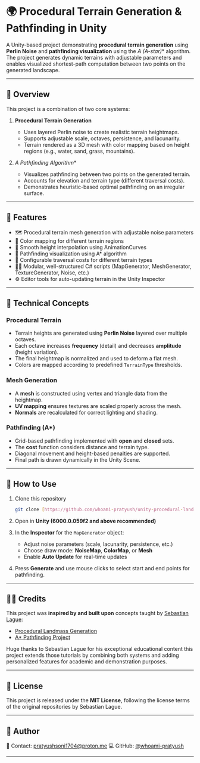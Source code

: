 # 🌍 Procedural Terrain Generation & Pathfinding in Unity

A Unity-based project demonstrating **procedural terrain generation** using **Perlin Noise** and **pathfinding visualization** using the **A* (A-star)** algorithm.
The project generates dynamic terrains with adjustable parameters and enables visualized shortest-path computation between two points on the generated landscape.

---

## 🧠 Overview

This project is a combination of two core systems:

1. **Procedural Terrain Generation**

   * Uses layered Perlin noise to create realistic terrain heightmaps.
   * Supports adjustable scale, octaves, persistence, and lacunarity.
   * Terrain rendered as a 3D mesh with color mapping based on height regions (e.g., water, sand, grass, mountains).

2. **A* Pathfinding Algorithm**

   * Visualizes pathfinding between two points on the generated terrain.
   * Accounts for elevation and terrain type (different traversal costs).
   * Demonstrates heuristic-based optimal pathfinding on an irregular surface.

---

## 🧩 Features

* 🗺️ Procedural terrain mesh generation with adjustable noise parameters
* 🎨 Color mapping for different terrain regions
* 🧮 Smooth height interpolation using AnimationCurves
* 🚶 Pathfinding visualization using A* algorithm
* 🧱 Configurable traversal costs for different terrain types
* 🧑‍💻 Modular, well-structured C# scripts (MapGenerator, MeshGenerator, TextureGenerator, Noise, etc.)
* ⚙️ Editor tools for auto-updating terrain in the Unity Inspector
---

## 🧮 Technical Concepts

### Procedural Terrain

* Terrain heights are generated using **Perlin Noise** layered over multiple octaves.
* Each octave increases **frequency** (detail) and decreases **amplitude** (height variation).
* The final heightmap is normalized and used to deform a flat mesh.
* Colors are mapped according to predefined `TerrainType` thresholds.

### Mesh Generation

* A **mesh** is constructed using vertex and triangle data from the heightmap.
* **UV mapping** ensures textures are scaled properly across the mesh.
* **Normals** are recalculated for correct lighting and shading.

### Pathfinding (A*)

* Grid-based pathfinding implemented with **open** and **closed** sets.
* The **cost** function considers distance and terrain type.
* Diagonal movement and height-based penalties are supported.
* Final path is drawn dynamically in the Unity Scene.

---

## 🧰 How to Use

1. Clone this repository

   ```bash
   git clone [https://github.com/whoami-pratyush/unity-procedural-landmass-pathfinding.git]
   ```

2. Open in **Unity (6000.0.059f2 and above recommended)**

3. In the **Inspector** for the `MapGenerator` object:

   * Adjust noise parameters (scale, lacunarity, persistence, etc.)
   * Choose draw mode: **NoiseMap**, **ColorMap**, or **Mesh**
   * Enable **Auto Update** for real-time updates

4. Press **Generate** and use mouse clicks to select start and end points for pathfinding.

---

## 🧑‍🏫 Credits

This project was **inspired by and built upon** concepts taught by [Sebastian Lague](https://github.com/SebLague):

* [Procedural Landmass Generation](https://github.com/SebLague/Procedural-Landmass-Generation)
* [A* Pathfinding Project](https://github.com/SebLague/Pathfinding)

Huge thanks to Sebastian Lague for his exceptional educational content this project extends those tutorials by combining both systems and adding personalized features for academic and demonstration purposes.

---

## 📄 License

This project is released under the **MIT License**, following the license terms of the original repositories by Sebastian Lague.

---

## 📘 Author

**<Your Pratyush Soni>**
📧 Contact: [pratyushsoni1704@proton.me](mailto:pratyushsoni1704@proton.me)
💻 GitHub: [@whoami-pratyush]([https://github.com/your-username](https://github.com/whoami-pratyush))

---
